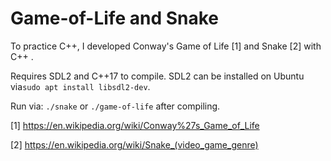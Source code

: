 # Game-of-Life and Snake

To practice C++, I developed Conway's Game of Life [1] and Snake [2] with C++ .

Requires SDL2 and C++17 to compile. SDL2 can be installed on Ubuntu via`sudo apt install libsdl2-dev`.

Run via: `./snake` or `./game-of-life` after compiling.

[1] https://en.wikipedia.org/wiki/Conway%27s_Game_of_Life

[2] https://en.wikipedia.org/wiki/Snake_(video_game_genre)


